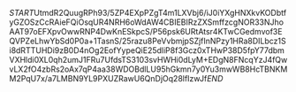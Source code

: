 $START$UtmdR2QuugRPh93/5ZP4EXpPZgT4m1LXVbj6/iJ0iYXgHNXkvKODbtfyGZOSzCcRAieFQiOsqUR4NRH6oWdAW4CBIEBIRzZXSmffzcgNOR33NJhoAAT97oEFXpvOwwRNP4DwKnESkpcS/P56psk6URtAtsr4KTwCGedmvof3EQVPZeLhwYbSd0P0a+1TasnS/25razu8PeVvbmjpSZjfInNPzy1HRa8DILbcz1Si8dRTTUHDi9zB0D4nOg2EofYypeQiE25dliP8f3Gcz0xTHwP38D5fpY77dbmVXHldi0XL0qh2umJ1FRu7UfdsTS3103svHWHi0dLyM+EDgN8FNcqYzJ4fQwvLX2fO4zbRs2oAx7qP4aa38WDOBdlLU95hGkmn7y0Yu3mwWB8HcTBNKMM2PqU7x/a7LMBN9YL9PXUZRawU6QnDjOq28lfIzwJf$END$